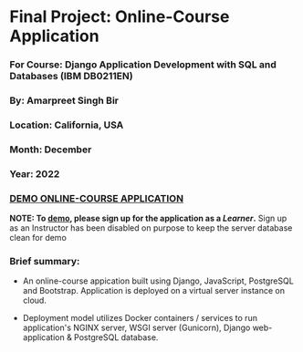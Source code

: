 # Final Project: Online-Course Application
### For  Course: Django Application Development with SQL and Databases (IBM DB0211EN)
### By: Amarpreet Singh Bir
### Location: California, USA
### Month: December
### Year: 2022
### <a href="https://www.practice2deploy4amar.com" target="_blank">DEMO ONLINE-COURSE APPLICATION</a>


**NOTE: To <a href="https://www.practice2deploy4amar.com" target="_blank">demo</a>, please sign up for the application as a _Learner_.** Sign up as an Instructor has been disabled on purpose to keep the server database clean for demo

### Brief summary:
* An online-course appication built using Django, JavaScript, PostgreSQL and Bootstrap. Application is deployed on a virtual server instance on cloud. 

* Deployment model utilizes Docker containers / services to run application's NGINX server, WSGI server (Gunicorn), Django web-application & PostgreSQL database.


